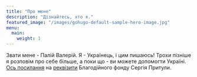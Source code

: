 ```yaml
---
title: "Про мене"
description: "Дізнайтесь, хто я."
featured_image: "/images/gohugo-default-sample-hero-image.jpg"
menu:
  main:
    weight: 1
---
```


Звати мене - Палій Валерій. Я - Українець, і цим пишаюсь! Трохи пізніше я розповім про себе більше, а поки що - ви можете допомогти Україні. [Ось посилання](https://prytulafoundation.org/uk/home/support_page) на [реквізити](https://prytulafoundation.org/uk/home/support_page) Благодійного фонду Сергія Притули.
